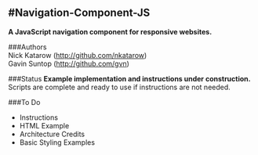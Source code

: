 #Navigation-Component-JS
----
**A JavaScript navigation component for responsive websites.**

###Authors  
Nick Katarow (<http://github.com/nkatarow>)  
Gavin Suntop (<http://github.com/gvn>)


###Status
**Example implementation and instructions under construction.** Scripts are complete and ready to use if instructions are not needed. 

###To Do
- Instructions
- HTML Example
- Architecture Credits
- Basic Styling Examples
